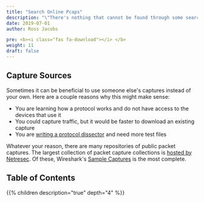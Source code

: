 ```yaml
---
title: "Search Online Pcaps"
description: "\"There's nothing that cannot be found through some search engine or on the Internet somewhere.\" – Eric Schmidt"
date: 2019-07-01
author: Ross Jacobs

pre: <b><i class="fas fa-download"></i> </b>
weight: 11
draft: false
---
```


## Capture Sources

Sometimes it can be beneficial to use someone else's captures instead of your own.
Here are a couple reasons why this might make sense:

* You are learning how a protocol works and do not have access to the devices that use it
* You could capture traffic, but it would be faster to download an existing capture
* You are [writing a protocol dissector](https://www.wireshark.org/docs/wsdg_html_chunked/ChDissectAdd.html) and need more test files

Whatever your reason, there are many repositories of public packet captures.
The largest collection of packet capture collections is [hosted by Netresec](https://www.netresec.com/?page=PcapFiles).
Of these, Wireshark's [Sample Captures](https://wiki.wireshark.org/SampleCaptures) is the most complete.

## Table of Contents

{{% children description="true" depth="4" %}}
